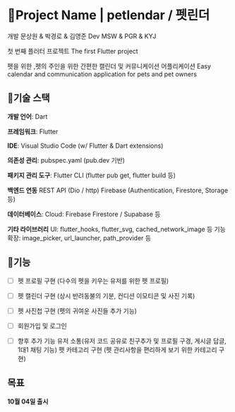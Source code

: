 # 📱Project Name | petlendar / 펫린더
개발 문상원 & 박경로 & 김영준
Dev MSW & PGR & KYJ

첫 번째 플러터 프로젝트
The first Flutter project

펫을 위한 ,펫의 주인을 위한 간편한 캘린더 및 커뮤니케이션 어플리케이션
Easy calendar and communication application for pets and pet owners


## 🔧기술 스택
**개발 언어**: Dart

**프레임워크**: Flutter

**IDE**: Visual Studio Code (w/ Flutter & Dart extensions)

**의존성 관리**: pubspec.yaml (pub.dev 기반)

**패키지 관리 도구**: Flutter CLI (flutter pub get, flutter build 등)

**백엔드 연동**
REST API (Dio / http)
Firebase (Authentication, Firestore, Storage 등)

**데이터베이스**: Cloud: Firebase Firestore / Supabase 등

**기타 라이브러리**
UI: flutter_hooks, flutter_svg, cached_network_image 등
기능 확장: image_picker, url_launcher, path_provider 등

## 🚀기능
- [ ] 펫 프로필 구현 (다수의 펫을 키우는 유저를 위한 펫 프로필)
- [ ] 펫 캘린더 구현 (상시 반려동불의 기분, 컨디션 이모티콘 및 사진 기록)
- [ ] 펫 사진첩 구현 (펫의 귀여운 사진들 추가 기능)
- [ ] 회원가입 및 로그인
      
- [ ] 향후 추가 기능
      유저 소통(유저 코드 공유로 친구추가 및 프로필 구경, 게시글 답글, 1대1 채팅 기능)
      펫 카테고리 구현 (펫 관리사항을 편리하게 보기 위한 카테고리 구현)


## 목표
**10월 04일 출시**
